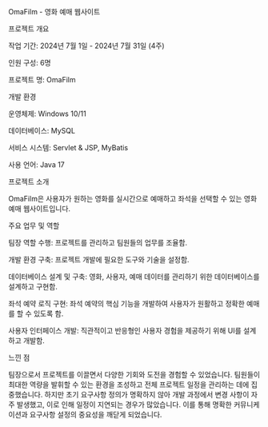 OmaFilm - 영화 예매 웹사이트

프로젝트 개요

작업 기간: 2024년 7월 1일 - 2024년 7월 31일 (4주)

인원 구성: 6명

프로젝트 명: OmaFilm

개발 환경

운영체제: Windows 10/11

데이터베이스: MySQL

서비스 시스템: Servlet & JSP, MyBatis

사용 언어: Java 17

프로젝트 소개

OmaFilm은 사용자가 원하는 영화를 실시간으로 예매하고 좌석을 선택할 수 있는 영화 예매 웹사이트입니다.

주요 업무 및 역할

팀장 역할 수행: 프로젝트를 관리하고 팀원들의 업무를 조율함.

개발 환경 구축: 프로젝트 개발에 필요한 도구와 기술을 설정함.

데이터베이스 설계 및 구축: 영화, 사용자, 예매 데이터를 관리하기 위한 데이터베이스를 설계하고 구현함.

좌석 예약 로직 구현: 좌석 예약의 핵심 기능을 개발하여 사용자가 원활하고 정확한 예매를 할 수 있도록 함.

사용자 인터페이스 개발: 직관적이고 반응형인 사용자 경험을 제공하기 위해 UI를 설계하고 개발함.

느낀 점

팀장으로서 프로젝트를 이끌면서 다양한 기회와 도전을 경험할 수 있었습니다. 팀원들이 최대한 역량을 발휘할 수 있는 환경을 조성하고 전체 프로젝트 일정을 관리하는 데에 집중했습니다. 하지만 초기 요구사항 정의가 명확하지 않아 개발 과정에서 변경 사항이 자주 발생했고, 이로 인해 일정이 지연되는 경우가 많았습니다. 이를 통해 명확한 커뮤니케이션과 요구사항 설정의 중요성을 깨닫게 되었습니다.

